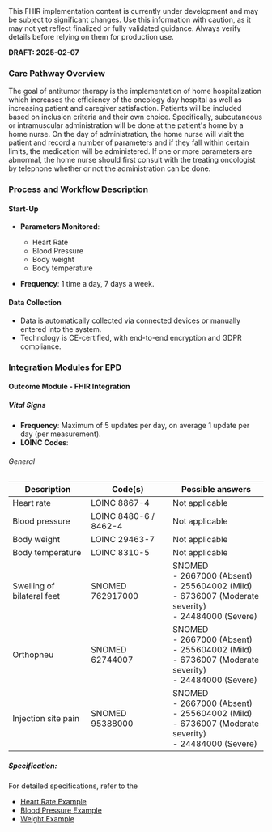 <div class="stu-note">
This FHIR implementation content is currently under development and may be subject to significant changes. Use this information with caution, as it may not yet reflect finalized or fully validated guidance. Always verify details before relying on them for production use.
</div>

**DRAFT: 2025-02-07**

### Care Pathway Overview

The goal of antitumor therapy is the implementation of home hospitalization which increases the efficiency of the oncology day hospital as well as increasing patient and caregiver satisfaction. Patients will be included based on inclusion criteria and their own choice.
Specifically, subcutaneous or intramuscular administration will be done at the patient's home by a home nurse. On the day of administration, the home nurse will visit the patient and record a number of parameters and if they fall within certain limits, the medication will be administered. If one or more parameters are abnormal, the home nurse should first consult with the treating oncologist by telephone whether or not the administration can be done.

### Process and Workflow Description

#### Start-Up

- **Parameters Monitored**:

  - Heart Rate
  - Blood Pressure
  - Body weight
  - Body temperature

- **Frequency**: 1 time a day, 7 days a week.

#### Data Collection

- Data is automatically collected via connected devices or manually entered into the system.
- Technology is CE-certified, with end-to-end encryption and GDPR compliance.

### Integration Modules for EPD

#### Outcome Module - FHIR Integration

##### Vital Signs

- **Frequency**: Maximum of 5 updates per day, on average 1 update per day (per measurement).
- **LOINC Codes**:

###### General

<div class="table-md"></div>

| Description                | Code(s)               | Possible answers                                           |
| -------------------------- | --------------------- | ---------------------------------------------------------- |
| Heart rate                 | LOINC 8867-4          | Not applicable                                             |
| Blood pressure             | LOINC 8480-6 / 8462-4 | Not applicable                                             |
| Body weight                | LOINC 29463-7         | Not applicable                                             |
| Body temperature           | LOINC 8310-5          | Not applicable                                             |
| Swelling of bilateral feet | SNOMED 762917000      | SNOMED  <br> - 2667000 (Absent) <br> - 255604002 (Mild) <br> - 6736007 (Moderate severity) <br> - 24484000 (Severe) |
| Orthopneu                  | SNOMED 62744007       | SNOMED  <br> - 2667000 (Absent) <br> - 255604002 (Mild) <br> - 6736007 (Moderate severity) <br> - 24484000 (Severe) |
| Injection site pain        | SNOMED 95388000       | SNOMED  <br> - 2667000 (Absent) <br> - 255604002 (Mild) <br> - 6736007 (Moderate severity) <br> - 24484000 (Severe) |

##### Specification:

For detailed specifications, refer to the

- [Heart Rate Example](./Observation-HeartRateExample.html)
- [Blood Pressure Example](./Observation-BloodPressureExample.html)
- [Weight Example](./Observation-BodyWeightExample.html)
